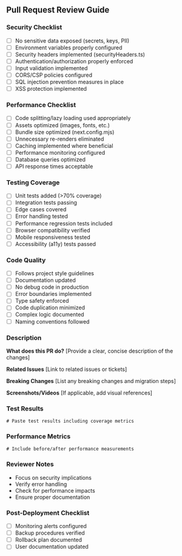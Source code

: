 ## Pull Request Review Guide

### Security Checklist
- [ ] No sensitive data exposed (secrets, keys, PII)
- [ ] Environment variables properly configured
- [ ] Security headers implemented (securityHeaders.ts)
- [ ] Authentication/authorization properly enforced
- [ ] Input validation implemented
- [ ] CORS/CSP policies configured
- [ ] SQL injection prevention measures in place
- [ ] XSS protection implemented

### Performance Checklist
- [ ] Code splitting/lazy loading used appropriately
- [ ] Assets optimized (images, fonts, etc.)
- [ ] Bundle size optimized (next.config.mjs)
- [ ] Unnecessary re-renders eliminated
- [ ] Caching implemented where beneficial
- [ ] Performance monitoring configured
- [ ] Database queries optimized
- [ ] API response times acceptable

### Testing Coverage
- [ ] Unit tests added (>70% coverage)
- [ ] Integration tests passing
- [ ] Edge cases covered
- [ ] Error handling tested
- [ ] Performance regression tests included
- [ ] Browser compatibility verified
- [ ] Mobile responsiveness tested
- [ ] Accessibility (a11y) tests passed

### Code Quality
- [ ] Follows project style guidelines
- [ ] Documentation updated
- [ ] No debug code in production
- [ ] Error boundaries implemented
- [ ] Type safety enforced
- [ ] Code duplication minimized
- [ ] Complex logic documented
- [ ] Naming conventions followed

### Description

**What does this PR do?**
[Provide a clear, concise description of the changes]

**Related Issues**
[Link to related issues or tickets]

**Breaking Changes**
[List any breaking changes and migration steps]

**Screenshots/Videos**
[If applicable, add visual references]

### Test Results
```
# Paste test results including coverage metrics
```

### Performance Metrics
```
# Include before/after performance measurements
```

### Reviewer Notes
- Focus on security implications
- Verify error handling
- Check for performance impacts
- Ensure proper documentation

### Post-Deployment Checklist
- [ ] Monitoring alerts configured
- [ ] Backup procedures verified
- [ ] Rollback plan documented
- [ ] User documentation updated